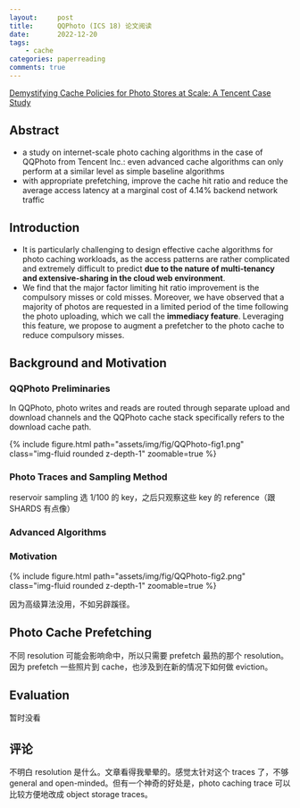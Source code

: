 ```yaml
---
layout:     post
title:      QQPhoto (ICS 18) 论文阅读
date:       2022-12-20
tags:
    - cache
categories: paperreading
comments: true
---
```


[Demystifying Cache Policies for Photo Stores at Scale: A Tencent Case Study](https://dl.acm.org/doi/10.1145/3205289.3205299)

## Abstract

- a study on internet-scale photo caching algorithms in the case of QQPhoto from Tencent Inc.: even advanced cache algorithms can only perform at a similar level as simple baseline algorithms
- with appropriate prefetching, improve the cache hit ratio and reduce the average access latency at a marginal cost of 4.14% backend network traffic

## Introduction

- It is particularly challenging to design effective cache algorithms for photo caching workloads, as the access patterns are rather complicated and extremely difficult to predict **due to the nature of multi-tenancy and extensive-sharing in the cloud web environment**.
- We find that the major factor limiting hit ratio improvement is the compulsory misses or cold misses. Moreover, we have observed that a majority of photos are requested in a limited period of the time following the photo uploading, which we call the **immediacy feature**. Leveraging this feature, we propose to augment a prefetcher to the photo cache to reduce compulsory misses.

## Background and Motivation

### QQPhoto Preliminaries

In QQPhoto, photo writes and reads are routed through separate upload and download channels and the QQPhoto cache stack specifically refers to the download cache path. 

{% include figure.html path="assets/img/fig/QQPhoto-fig1.png" class="img-fluid rounded z-depth-1" zoomable=true %}

### Photo Traces and Sampling Method

reservoir sampling 选 1/100 的 key，之后只观察这些 key 的 reference（跟 SHARDS 有点像）

### Advanced Algorithms

### Motivation

{% include figure.html path="assets/img/fig/QQPhoto-fig2.png" class="img-fluid rounded z-depth-1" zoomable=true %}

因为高级算法没用，不如另辟蹊径。

## Photo Cache Prefetching

不同 resolution 可能会影响命中，所以只需要 prefetch 最热的那个 resolution。因为 prefetch 一些照片到 cache，也涉及到在新的情况下如何做 eviction。

## Evaluation

暂时没看

## 评论

不明白 resolution 是什么。文章看得我晕晕的。感觉太针对这个 traces 了，不够 general and open-minded。但有一个神奇的好处是，photo caching trace 可以比较方便地改成 object storage traces。